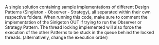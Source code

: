 A single solution containing sample implementations of different Design Patterns (Singleton - Observer - Strategy), all separated within their own respective folders.
When running this code, make sure to comment the implementation of the Sinlgeton OUT if trying to run the Observer or Strategy Pattern. The thread locking implemented will also force the execution of the other Patterns to be stuck in the queue behind the locked threads. (alternatively, change the execution order)
